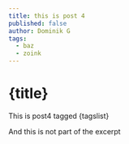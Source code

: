 ```yaml
---
title: this is post 4
published: false
author: Dominik G
tags:
  - baz
  - zoink
---
```


<script>
let tagslist = tags.join(' ');
</script>

# {title}

<!-- excerpt:start -->

This is post4 tagged {tagslist}

<!-- excerpt:end -->

And this is not part of the excerpt
